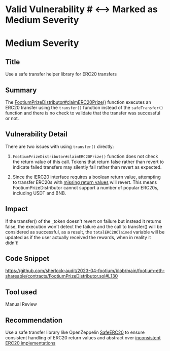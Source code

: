 # Valid Vulnerability # <--> Marked as Medium Severity
# Medium Severity
## Title
Use a safe transfer helper library for ERC20 transfers

## Summary
The [FootiumPrizeDistributor#claimERC20Prize()](https://github.com/sherlock-audit/2023-04-footium/blob/main/footium-eth-shareable/contracts/FootiumPrizeDistributor.sol#L106-L134) function executes an ERC20 transfer using the `transfer()` function instead of the `safeTransfer()` function and there is no check to validate that the transfer was successful or not.

## Vulnerability Detail
There are two issues with using `transfer()` directly:

1. `FootiumPrizeDistributor#claimERC20Prize()` function does not check the return value of this call. Tokens that return false rather than revert to indicate failed transfers may silently fail rather than revert as expected.

2. Since the IERC20 interface requires a boolean return value, attempting to transfer ERC20s with [missing return values](https://github.com/d-xo/weird-erc20#missing-return-values) will revert. This means FootiumPrizeDistributor cannot support a number of popular ERC20s, including USDT and BNB.

## Impact
If the transfer() of the _token doesn't revert on failure but instead it returns false, the execution won't detect the failure and the call to transfer() will be considered as successful, as a result, the `totalERC20Claimed` variable will be updated as if the user actually received the rewards, when in reality it didn't!

## Code Snippet
https://github.com/sherlock-audit/2023-04-footium/blob/main/footium-eth-shareable/contracts/FootiumPrizeDistributor.sol#L130

## Tool used
Manual Review

## Recommendation
Use a safe transfer library like OpenZeppelin [SafeERC20](https://docs.openzeppelin.com/contracts/4.x/api/token/erc20#SafeERC20) to ensure consistent handling of ERC20 return values and abstract over [inconsistent ERC20 implementations](https://github.com/d-xo/weird-erc20)